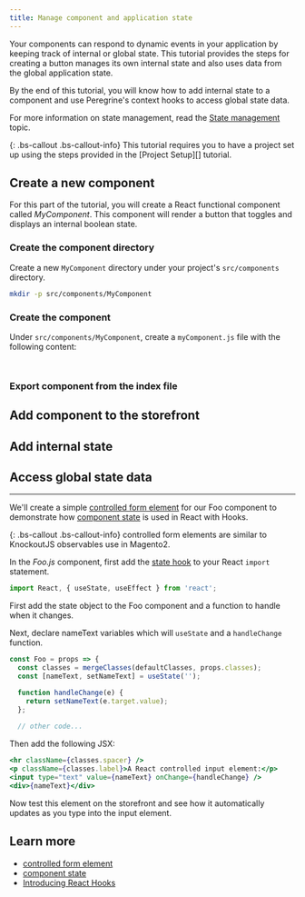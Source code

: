 ```yaml
---
title: Manage component and application state
---
```


Your components can respond to dynamic events in your application by keeping track of internal or global state.
This tutorial provides the steps for creating a button manages its own internal state and also uses data from the global application state.

By the end of this tutorial, you will know how to add internal state to a component and use Peregrine's context hooks to access global state data.

For more information on state management, read the [State management][] topic.

{: .bs-callout .bs-callout-info}
This tutorial requires you to have a project set up using the steps provided in the [Project Setup][] tutorial.

## Create a new component

For this part of the tutorial, you will create a React functional component called *MyComponent*.
This component will render a button that toggles and displays an internal boolean state.

### Create the component directory

Create a new `MyComponent` directory under your project's `src/components` directory.

```sh
mkdir -p src/components/MyComponent
```

### Create the component

Under `src/components/MyComponent`, create a `myComponent.js` file with the following content:

```jsx



```

### Export component from the index file

## Add component to the storefront

## Add internal state

## Access global state data
---

We'll create a simple [controlled form element][] for our Foo component to demonstrate how [component state][] is used in React with Hooks.    

{: .bs-callout .bs-callout-info}
controlled form elements are similar to KnockoutJS observables use in Magento2.

In the _Foo.js_ component, first add the [state hook][] to your React `import` statement.

```javascript
import React, { useState, useEffect } from 'react';
```

First add the state object to the Foo component and a function to handle when it changes.

Next, declare nameText variables which will `useState` and a `handleChange` function.

```javascript
const Foo = props => {
  const classes = mergeClasses(defaultClasses, props.classes);
  const [nameText, setNameText] = useState('');

  function handleChange(e) {
    return setNameText(e.target.value);
  };
    
  // other code...
```

Then add the following JSX:

```jsx
<hr className={classes.spacer} />
<p className={classes.label}>A React controlled input element:</p>
<input type="text" value={nameText} onChange={handleChange} />
<div>{nameText}</div>
```

Now test this element on the storefront and see how it automatically updates as you type into the input element.

## Learn more

-   [controlled form element][]
-   [component state][]
-   [Introducing React Hooks][]

[controlled form element]: https://reactjs.org/docs/forms.html#controlled-components
[component state]: https://reactjs.org/docs/faq-state.html
[Introducing React Hooks]: https://reactjs.org/docs/hooks-intro.html
[state hook]: https://reactjs.org/docs/hooks-state.html

[state management]: <{%link }>